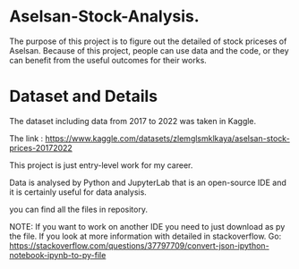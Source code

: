 # Aselsan-Stock-Analysis.

The purpose of this project is to figure out the detailed of stock priceses of Aselsan.
Because of this project, people can use data and the code, or  they can benefit from the useful outcomes for their works.

# Dataset and Details

The dataset including data from 2017 to 2022 was taken in Kaggle.

The link : https://www.kaggle.com/datasets/zlemglsmklkaya/aselsan-stock-prices-20172022

This project is just entry-level work for my career.

Data is analysed by Python and JupyterLab that is an open-source IDE and it is certainly useful for data analysis.

you can find all the files in repository.

NOTE: If you want to work on another IDE you need to just download as py the file.
If you look at more information with detailed in stackoverflow.
Go: https://stackoverflow.com/questions/37797709/convert-json-ipython-notebook-ipynb-to-py-file


